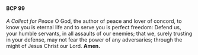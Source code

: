 #### BCP 99
_A Collect for Peace_
O God, the author of peace and lover of concord, to know you is eternal life and to serve you is perfect freedom: Defend us, your humble servants, in all assaults of our enemies; that we, surely trusting in your defense, may not fear the power of any adversaries; through the might of Jesus Christ our Lord. **Amen.**

